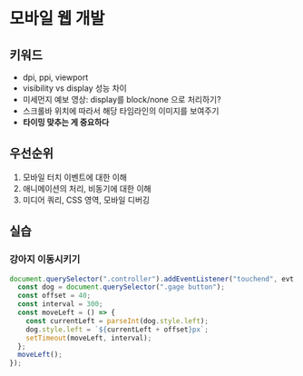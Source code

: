 # 모바일 웹 개발

## 키워드

- dpi, ppi, viewport
- visibility vs display 성능 차이
- 미세먼지 예보 영상: display를 block/none 으로 처리하기?
- 스크롤바 위치에 따라서 해당 타임라인의 이미지를 보여주기
- **타이밍 맞추는 게 중요하다**

## 우선순위

1. 모바일 터치 이벤트에 대한 이해
2. 애니메이션의 처리, 비동기에 대한 이해
3. 미디어 쿼리, CSS 영역, 모바일 디버깅

## 실습

### 강아지 이동시키기

```js
document.querySelector(".controller").addEventListener("touchend", evt => {
  const dog = document.querySelector(".gage button");
  const offset = 40;
  const interval = 300;
  const moveLeft = () => {
    const currentLeft = parseInt(dog.style.left);
    dog.style.left = `${currentLeft + offset}px`;
    setTimeout(moveLeft, interval);
  };
  moveLeft();
});
```
